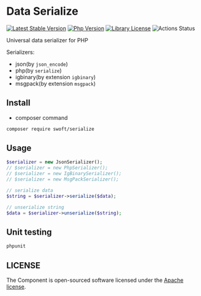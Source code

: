 # Data Serialize

[![Latest Stable Version](http://img.shields.io/packagist/v/swoft/serialize.svg)](https://packagist.org/packages/swoft/serialize)
[![Php Version](https://img.shields.io/badge/php-%3E=7.1-brightgreen.svg?maxAge=2592000)](https://secure.php.net/)
[![Library License](https://img.shields.io/hexpm/l/plug.svg?maxAge=2592000)](https://github.com/swoft-cloud/swoft-serialize/blob/master/LICENSE)
![Actions Status](https://github.com/swoft-cloud/swoft-serialize/.github/workflows/php.yml/badge.svg)

Universal data serializer for PHP

Serializers:

- json(by `json_encode`)
- php(by `serialize`)
- igbinary(by extension `igbinary`)
- msgpack(by extension `msgpack`)

## Install

- composer command

```bash
composer require swoft/serialize
```

## Usage

```php
$serializer = new JsonSerializer();
// $serializer = new PhpSerializer();
// $serializer = new IgBinarySerializer();
// $serializer = new MsgPackSerializer();

// serialize data
$string = $serializer->serialize($data);

// unserialize string
$data = $serializer->unserialize($string);
```

## Unit testing

```bash
phpunit 
```

## LICENSE

The Component is open-sourced software licensed under the [Apache license](LICENSE).

